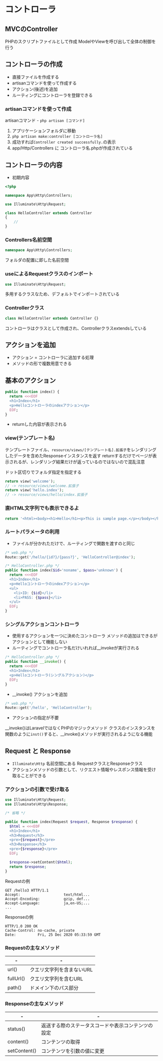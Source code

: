 # コントローラ

## MVCのController
PHPのスクリプトファイルとして作成
ModelやViewを呼び出して全体の制御を行う

## コントローラの作成
* 直接ファイルを作成する
* artisanコマンドを使って作成する
* アクション(後述)を追加
* ルーティングにコントローラを登録できる

### artisanコマンドを使って作成
artisanコマンド - `php artisan [コマンド]`
1. アプリケーションフォルダに移動
2. `php artisan make:controller [コントローラ名]`
3. 成功すれば`Controller created successfully.`の表示
4. app/Http/Controllers に コントローラ名.phpが作成されている

## コントローラの内容
* 初期内容
```php
<?php

namespace App\Http\Controllers;

use Illuminate\Http\Request;

class HelloController extends Controller
{
    //
}
```

### Controllers名前空間
```php
namespace App\Http\Controllers;
```
フォルダの配置に即した名前空間

### useによるRequestクラスのインポート
```php
use Illuminate\Http\Request;
```
多用するクラスなため、デフォルトでインポートされている

### Controllerクラス
```php
class HelloController extends Controller {}
```
コントローラはクラスとして作成され、Controllerクラスextendsしている

## アクションを追加
* アクション = コントローラに追加する処理
* メソッドの形で複数用意できる

## 基本のアクション
```php
public function index() {
  return <<<EOF
  <h1>Index</h1>
  <p>Helloコントローラのindexアクション</p>
  EOF;
}
```
* returnした内容が表示される

### view(テンプレート名)
テンプレートファイル、`resource/views/[テンプレート名].拡張子`をレンダリングしたデータを含めたResponseインスタンスを返す
returnするだけでページが表示されるが、レンダリング結果だけが返っているのではないので混乱注意

ドット区切りでフォルダ指定を指定する
```php
return view('welcome');
// -> resource/views/welcome.拡張子
return view('hello.index');
// -> resource/views/hello/index.拡張子
```

### 直HTML文字列でも表示できるよ
```php
return '<html><body><h1>Hello</h1><p>This is sample page.</p></body></html>';
```

### ルートパラメータの利用
* ファイルが分かれただけで、ルーティングで関数を渡すのと同じ
```php
/* web.php */
Route::get('/hello/{id?}/{pass?}', 'HelloController@index');
```
```php
/* HelloController.php */
public function index($id='noname', $pass='unknown') {
  return <<<EOF
  <h1>Index</h1>
  <p>Helloコントローラのindexアクション</p>
  <ul>
    <li>ID: {$id}</li>
    <li>PASS: {$pass}</li>
  </ul>
  EOF;
}
```

### シングルアクションコントローラ
* 使用するアクションを一つに決めたコントローラ
メソッドの追加はできるがアクションとして機能しない
* ルーティングでコントローラ名だけいれれば__invokeが実行される

```php
/* HelloController.php */
public function __invoke() {
  return <<<EOF
  <h1>Index</h1>
  <p>Helloコントローラ(シングルアクション)</p>
  EOF;
}
```
* __invoke() アクションを追加

```php
/* web.php */
Route::get('/hello', 'HelloController');
```
* アクションの指定が不要

__invoke()はLaravelではなくPHPのマジックメソッド
クラスのインスタンスを関数のように`inst()`すると、__invoke()メソッドが実行されるようになる機能

## Request と Response
* `Illuminate\Http` 名前空間にある RequestクラスとResponseクラス
* アクションメソッドの引数として、リクエスト情報やレスポンス情報を受け取ることができる

### アクションの引数で受け取る

```php
use Illuminate\Http\Request;
use Illuminate\Http\Response;

/* 省略 */

public function index(Request $request, Response $response) {
  $html = <<<EOF
  <h1>Index</h1>
  <h3>Request</h3>
  <pre>{$request}</pre>
  <h3>Response</h3>
  <pre>{$response}</pre>
  EOF;

  $response->setContent($html);
  return $response;
}
```

Requestの例
```
GET /hello3 HTTP/1.1
Accept:                    text/html...
Accept-Encoding:           gzip, def...
Accept-Language:           ja,en-US;...
...
```
Responseの例
```
HTTP/1.0 200 OK
Cache-Control: no-cache, private
Date:          Fri, 25 Dec 2020 05:33:59 GMT
```

### Requestの主なメソッド
|-          |-
|-          |-
| url()     | クエリ文字列を含まないURL
| fullUrl() | クエリ文字列を含むURL
| path()    | ドメイン下のパス部分

### Responseの主なメソッド
|-             |-
|-             |-
| status()     | 返送する際のステータスコードや表示コンテンツの設定
| content()    | コンテンツの取得
| setContent() | コンテンツを引数の値に変更


